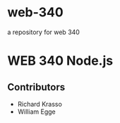 # web-340
a repository for web 340

# WEB 340 Node.js
## Contributors
 * Richard Krasso
 * William Egge
